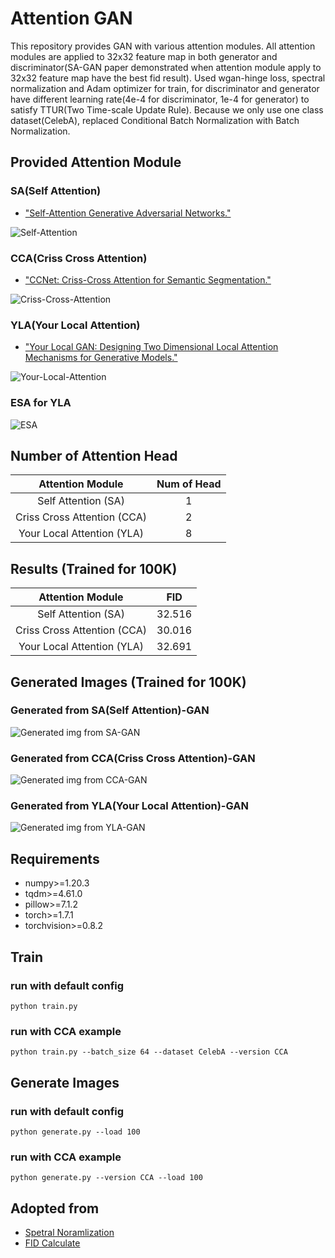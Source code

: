 # Attention GAN
This repository provides GAN with various attention modules. 
All attention modules are applied to 32x32 feature map in both generator and discriminator(SA-GAN paper demonstrated when attention module apply to 32x32 feature map have the best fid result). 
Used wgan-hinge loss, spectral normalization and Adam optimizer for train, for discriminator and generator have different learning rate(4e-4 for discriminator, 1e-4 for generator) to satisfy TTUR(Two Time-scale Update Rule). 
Because we only use one class dataset(CelebA), replaced Conditional Batch Normalization with Batch Normalization.

## Provided Attention Module
### SA(Self Attention)  
+ ["Self-Attention Generative Adversarial Networks."](http://export.arxiv.org/pdf/1805.08318)  
  
![Self-Attention](https://github.com/dwro0121/Attention_GAN/blob/main/imgs/self-attention.jpg)  
### CCA(Criss Cross Attention)  
+ ["CCNet: Criss-Cross Attention for Semantic Segmentation."](https://arxiv.org/pdf/1811.11721.pdf)  
  
![Criss-Cross-Attention](https://github.com/dwro0121/Attention_GAN/blob/main/imgs/criss-cross-attention.jpg)  
### YLA(Your Local Attention)  
+ ["Your Local GAN: Designing Two Dimensional Local Attention Mechanisms for Generative Models."](https://arxiv.org/pdf/1911.12287)  
  
![Your-Local-Attention](https://github.com/dwro0121/Attention_GAN/blob/main/imgs/your-local-attention.png)  
### ESA for YLA  
![ESA](https://github.com/dwro0121/Attention_GAN/blob/main/imgs/ESA.png)  



## Number of Attention Head
| Attention Module     |  Num of Head   |
|:------------:|:-----------------:|
|Self Attention (SA)     | 1    |
|Criss Cross Attention (CCA)     | 2   |
|Your Local Attention (YLA)     | 8   |

## Results (Trained for 100K)
| Attention Module     |  FID    |
|:------------:|:-----------------:|
|Self Attention (SA)     | 32.516    |
|Criss Cross Attention (CCA)     | 30.016    |
|Your Local Attention (YLA)     | 32.691    |

## Generated Images (Trained for 100K)
### Generated from SA(Self Attention)-GAN  
![Generated img from SA-GAN](https://github.com/dwro0121/Attention_GAN/blob/main/imgs/SA_generated.PNG)  
### Generated from CCA(Criss Cross Attention)-GAN  
![Generated img from CCA-GAN](https://github.com/dwro0121/Attention_GAN/blob/main/imgs/CCA_generated.PNG)  
### Generated from YLA(Your Local Attention)-GAN  
![Generated img from YLA-GAN](https://github.com/dwro0121/Attention_GAN/blob/main/imgs/YLA_generated.PNG)  


## Requirements
>
* numpy>=1.20.3
* tqdm>=4.61.0
* pillow>=7.1.2
* torch>=1.7.1
* torchvision>=0.8.2




## Train

### run with default config  
```python train.py```  
### run with CCA example  
```python train.py --batch_size 64 --dataset CelebA --version CCA```

## Generate Images

### run with default config  
```python generate.py --load 100```  
### run with CCA example  
```python generate.py --version CCA --load 100```



## Adopted from

+ [Spetral Noramlization](https://github.com/christiancosgrove/pytorch-spectral-normalization-gan)
+ [FID Calculate](https://github.com/mseitzer/pytorch-fid)  
